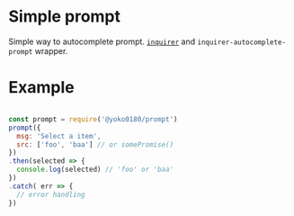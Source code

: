 # Simple prompt
Simple way to autocomplete prompt.
[`inquirer`](https://www.npmjs.com/package/inquirer) and `inquirer-autocomplete-prompt` wrapper.

# Example
```js

const prompt = require('@yoko0180/prompt')
prompt({
  msg: 'Select a item', 
  src: ['foo', 'baa'] // or somePromise()
})
.then(selected => {
  console.log(selected) // 'foo' or 'baa'
})
.catch( err => {
  // error handling
})
```